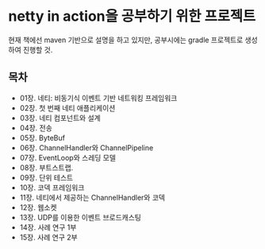 # netty in action을 공부하기 위한 프로젝트

현재 책에선 maven 기반으로 설명을 하고 있지만, 공부시에는 gradle 프로젝트로 생성하여 진행할 것.

## 목차 

- 01장. 네티: 비동기식 이벤트 기반 네트워킹 프레임워크
- 02장. 첫 번째 네티 애플리케이션
- 03장. 네티 컴포넌트와 설계
- 04장. 전송
- 05장. ByteBuf
- 06장. ChannelHandler와 ChannelPipeline
- 07장. EventLoop와 스레딩 모델
- 08장. 부트스트랩.
- 09장. 단위 테스트
- 10장. 코덱 프레임워크
- 11장. 네티에서 제공하는 ChannelHandler와 코덱
- 12장. 웹소켓
- 13장. UDP를 이용한 이벤트 브로드캐스팅
- 14장. 사례 연구 1부
- 15장. 사례 연구 2부